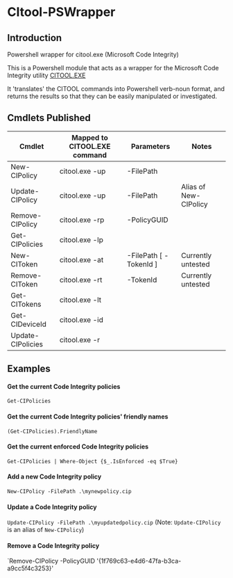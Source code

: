 # CItool-PSWrapper

## Introduction

Powershell wrapper for citool.exe (Microsoft Code Integrity)

This is a Powershell module that acts as a wrapper for the Microsoft Code Integrity utility [CITOOL.EXE](https://learn.microsoft.com/en-us/windows/security/application-security/application-control/windows-defender-application-control/operations/citool-commands)

It 'translates' the CITOOL commands into Powershell verb-noun format, and returns the results so that they can be easily manipulated or investigated.

## Cmdlets Published

| Cmdlet | Mapped to CITOOL.EXE command | Parameters | Notes |
| ------ | ---------------------------- | ---------- |----- |
| New-CIPolicy | citool.exe -up | -FilePath <path to CIP file> | |
| Update-CIPolicy | citool.exe -up | -FilePath <path to CIP file> | Alias of New-CIPolicy |
| Remove-CIPolicy | citool.exe -rp | -PolicyGUID <guid of policy> | |
| Get-CIPolicies | citool.exe -lp | | |
| New-CIToken | citool.exe -at | -FilePath <path to token file> [ -TokenId <token ID> ] | Currently untested |
| Remove-CIToken | citool.exe -rt | -TokenId <token ID> | Currently untested |
| Get-CITokens | citool.exe -lt | | |
| Get-CIDeviceId | citool.exe -id | | |
| Update-CIPolicies | citool.exe -r | | |

## Examples

#### Get the current Code Integrity policies
`Get-CIPolicies`


#### Get the current Code Integrity policies' friendly names
`(Get-CIPolicies).FriendlyName`


#### Get the current enforced Code Integrity policies
`Get-CIPolicies | Where-Object {$_.IsEnforced -eq $True}`


#### Add a new Code Integrity policy
`New-CIPolicy -FilePath .\mynewpolicy.cip`


#### Update a Code Integrity policy
`Update-CIPolicy -FilePath .\myupdatedpolicy.cip`
(Note: `Update-CIPolicy` is an alias of `New-CIPolicy`)


#### Remove a Code Integrity policy
`Remove-CIPolicy -PolicyGUID '{1f769c63-e4d6-47fa-b3ca-a9cc5f4c3253}'
